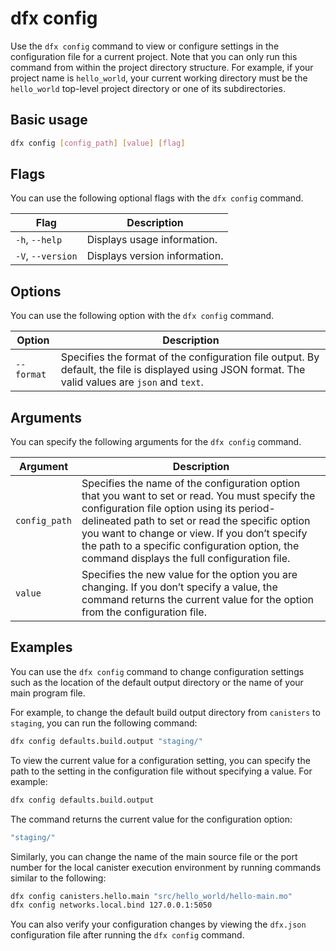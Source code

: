 # dfx config

Use the `dfx config` command to view or configure settings in the configuration file for a current project. Note that you can only run this command from within the project directory structure. For example, if your project name is `hello_world`, your current working directory must be the `hello_world` top-level project directory or one of its subdirectories.

## Basic usage

``` bash
dfx config [config_path] [value] [flag]
```

## Flags

You can use the following optional flags with the `dfx config` command.

| Flag              | Description                   |
|-------------------|-------------------------------|
| `-h`, `--help`    | Displays usage information.   |
| `-V`, `--version` | Displays version information. |

## Options

You can use the following option with the `dfx config` command.

| Option     | Description                                                                                                                                         |
|------------|-----------------------------------------------------------------------------------------------------------------------------------------------------|
| `--format` | Specifies the format of the configuration file output. By default, the file is displayed using JSON format. The valid values are `json` and `text`. |

## Arguments

You can specify the following arguments for the `dfx config` command.

| Argument      | Description                                                                                                                                                                                                                                                                                                                                     |
|---------------|-------------------------------------------------------------------------------------------------------------------------------------------------------------------------------------------------------------------------------------------------------------------------------------------------------------------------------------------------|
| `config_path` | Specifies the name of the configuration option that you want to set or read. You must specify the configuration file option using its period-delineated path to set or read the specific option you want to change or view. If you don’t specify the path to a specific configuration option, the command displays the full configuration file. |
| `value`       | Specifies the new value for the option you are changing. If you don’t specify a value, the command returns the current value for the option from the configuration file.                                                                                                                                                                        |

## Examples

You can use the `dfx config` command to change configuration settings such as the location of the default output directory or the name of your main program file.

For example, to change the default build output directory from `canisters` to `staging`, you can run the following command:

``` bash
dfx config defaults.build.output "staging/"
```

To view the current value for a configuration setting, you can specify the path to the setting in the configuration file without specifying a value. For example:

``` bash
dfx config defaults.build.output
```

The command returns the current value for the configuration option:

``` bash
"staging/"
```

Similarly, you can change the name of the main source file or the port number for the local canister execution environment by running commands similar to the following:

``` bash
dfx config canisters.hello.main "src/hello_world/hello-main.mo"
dfx config networks.local.bind 127.0.0.1:5050
```

You can also verify your configuration changes by viewing the `dfx.json` configuration file after running the `dfx config` command.

